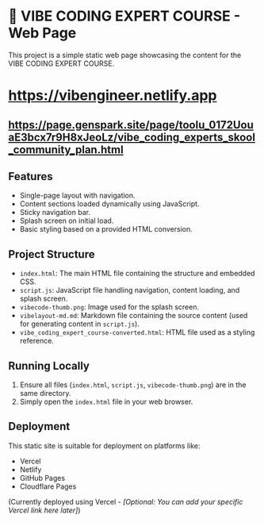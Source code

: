 # 🧠 VIBE CODING EXPERT COURSE - Web Page

This project is a simple static web page showcasing the content for the VIBE CODING EXPERT COURSE.

# https://vibengineer.netlify.app

## https://page.genspark.site/page/toolu_0172UouaE3bcx7r9H8xJeoLz/vibe_coding_experts_skool_community_plan.html

## Features

- Single-page layout with navigation.
- Content sections loaded dynamically using JavaScript.
- Sticky navigation bar.
- Splash screen on initial load.
- Basic styling based on a provided HTML conversion.

## Project Structure

- `index.html`: The main HTML file containing the structure and embedded CSS.
- `script.js`: JavaScript file handling navigation, content loading, and splash screen.
- `vibecode-thumb.png`: Image used for the splash screen.
- `vibelayout-md.md`: Markdown file containing the source content (used for generating content in `script.js`).
- `vibe_coding_expert_course-converted.html`: HTML file used as a styling reference.

## Running Locally

1.  Ensure all files (`index.html`, `script.js`, `vibecode-thumb.png`) are in the same directory.
2.  Simply open the `index.html` file in your web browser.

## Deployment

This static site is suitable for deployment on platforms like:

- Vercel
- Netlify
- GitHub Pages
- Cloudflare Pages

(Currently deployed using Vercel - _[Optional: You can add your specific Vercel link here later]_)
